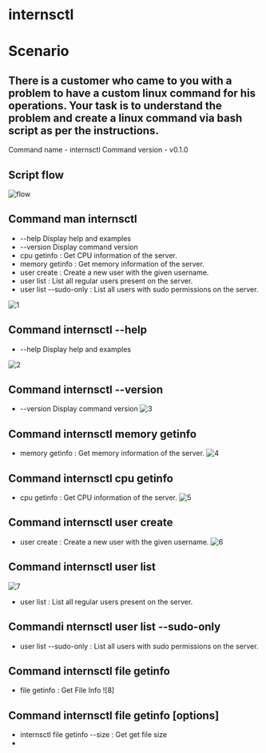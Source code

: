 # internsctl
# Scenario
## There is a customer who came to you with a problem to have a custom linux command for his operations. Your task is to understand the problem and create a linux command via bash script as per the instructions.
Command name - internsctl
Command version - v0.1.0

## Script flow
![flow](https://github.com/saindhyan/internsctl/assets/87525527/2f956d97-f5fd-4645-9b6d-3dcd52a428dd)



## Command man internsctl

-  --help     Display help and examples
- --version  Display command version
-  cpu getinfo            : Get CPU information of the server.
-  memory getinfo         : Get memory information of the server.
-  user create <username> : Create a new user with the given username.
-  user list              : List all regular users present on the server.
-  user list --sudo-only  : List all users with sudo permissions on the server.
    
![1](https://github.com/saindhyan/internsctl/assets/87525527/b2f961fa-5262-4ea5-84a5-0b0d67752df5)


## Command internsctl --help

-  --help     Display help and examples
  
![2](https://github.com/saindhyan/internsctl/assets/87525527/b2f961fa-5262-4ea5-84a5-0b0d67752df5)



## Command internsctl --version
- --version  Display command version
  ![3](https://github.com/saindhyan/internsctl/assets/87525527/3704280f-8eee-451b-a687-d3bdb4768dc4)

## Command internsctl memory getinfo
-  memory getinfo         : Get memory information of the server.
  ![4](https://github.com/saindhyan/internsctl/assets/87525527/2aaa9fc3-e0c5-43bb-a407-2f91fd5a736d)


## Command  internsctl cpu getinfo

-  cpu getinfo            : Get CPU information of the server.
 ![5](https://github.com/saindhyan/internsctl/assets/87525527/bf861821-2532-4fd4-92b0-32c0137b5462)

## Command internsctl user create <username>

-  user create <username> : Create a new user with the given username.
![6](https://github.com/saindhyan/internsctl/assets/87525527/0de0d73f-c4ea-4d91-ba25-1ea046acbb13)
## Command internsctl user list

  ![7](https://github.com/saindhyan/internsctl/assets/87525527/4ab5badb-effb-4928-ba45-08037aa8c544)


-  user list              : List all regular users present on the server.

## Commandi nternsctl user list --sudo-only

-  user list --sudo-only  : List all users with sudo permissions on the server.


## Command internsctl file getinfo <file-name>

-  file getinfo <file-name>            : Get File Info
  ![8]

## Command internsctl file getinfo [options] <file-name>

-  internsctl file getinfo --size <file-name>          : Get get file size
-  

